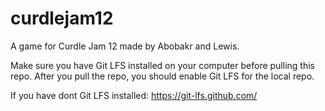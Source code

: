 # curdlejam12
A game for Curdle Jam 12 made by Abobakr and Lewis.

Make sure you have Git LFS installed on your computer before pulling this repo. After you pull the repo, you should enable Git LFS for the local repo.

If you have dont Git LFS installed: https://git-lfs.github.com/
